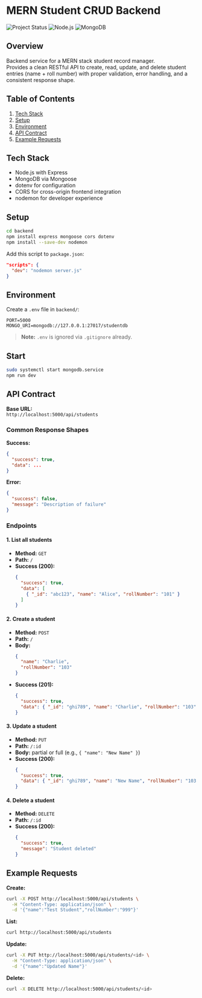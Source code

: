 # MERN Student CRUD Backend

![Project Status](https://img.shields.io/badge/status-in%20progress-yellow) ![Node.js](https://img.shields.io/badge/node-%3E=18-brightgreen) ![MongoDB](https://img.shields.io/badge/database-MongoDB-blue)

## Overview
Backend service for a MERN stack student record manager.  
Provides a clean RESTful API to create, read, update, and delete student entries (name + roll number) with proper validation, error handling, and a consistent response shape.

## Table of Contents
1. [Tech Stack](#tech-stack)
2. [Setup](#setup)
3. [Environment](#environment)
4. [API Contract](#api-contract)
5. [Example Requests](#example-requests)

## Tech Stack
- Node.js with Express  
- MongoDB via Mongoose  
- dotenv for configuration  
- CORS for cross-origin frontend integration  
- nodemon for developer experience

## Setup
```bash
cd backend
npm install express mongoose cors dotenv
npm install --save-dev nodemon
```

Add this script to `package.json`:
```json
"scripts": {
  "dev": "nodemon server.js"
}
```

## Environment
Create a `.env` file in `backend/`:
```env
PORT=5000
MONGO_URI=mongodb://127.0.0.1:27017/studentdb
```
> **Note:** `.env` is ignored via `.gitignore` already.

## Start
```bash
sudo systemctl start mongodb.service
npm run dev
```

## API Contract

**Base URL:**  
`http://localhost:5000/api/students`

### Common Response Shapes

**Success:**
```json
{
  "success": true,
  "data": ...
}
```

**Error:**
```json
{
  "success": false,
  "message": "Description of failure"
}
```

### Endpoints

#### 1. List all students
- **Method:** `GET`
- **Path:** `/`
- **Success (200):**
  ```json
  {
    "success": true,
    "data": [
      { "_id": "abc123", "name": "Alice", "rollNumber": "101" }
    ]
  }
  ```

#### 2. Create a student
- **Method:** `POST`
- **Path:** `/`
- **Body:**
  ```json
  {
    "name": "Charlie",
    "rollNumber": "103"
  }
  ```
- **Success (201):**
  ```json
  {
    "success": true,
    "data": { "_id": "ghi789", "name": "Charlie", "rollNumber": "103" }
  }
  ```

#### 3. Update a student
- **Method:** `PUT`
- **Path:** `/:id`
- **Body:** partial or full (e.g., `{ "name": "New Name" }`)
- **Success (200):**
  ```json
  {
    "success": true,
    "data": { "_id": "ghi789", "name": "New Name", "rollNumber": "103" }
  }
  ```

#### 4. Delete a student
- **Method:** `DELETE`
- **Path:** `/:id`
- **Success (200):**
  ```json
  {
    "success": true,
    "message": "Student deleted"
  }
  ```

## Example Requests

**Create:**
```bash
curl -X POST http://localhost:5000/api/students \
  -H "Content-Type: application/json" \
  -d '{"name":"Test Student","rollNumber":"999"}'
```

**List:**
```bash
curl http://localhost:5000/api/students
```

**Update:**
```bash
curl -X PUT http://localhost:5000/api/students/<id> \
  -H "Content-Type: application/json" \
  -d '{"name":"Updated Name"}'
```

**Delete:**
```bash
curl -X DELETE http://localhost:5000/api/students/<id>
```
